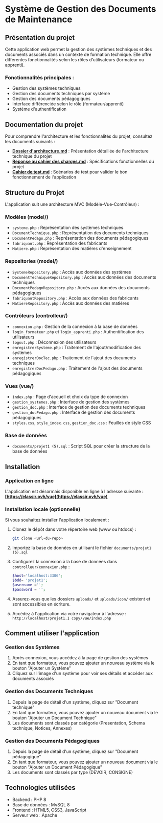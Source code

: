 # Système de Gestion des Documents de Maintenance

## Présentation du projet

Cette application web permet la gestion des systèmes techniques et des documents associés dans un contexte de formation technique. Elle offre différentes fonctionnalités selon les rôles d'utilisateurs (formateur ou apprenti).

### Fonctionnalités principales :
- Gestion des systèmes techniques
- Gestion des documents techniques par système
- Gestion des documents pédagogiques
- Interface différenciée selon le rôle (formateur/apprenti)
- Système d'authentification

## Documentation du projet

Pour comprendre l'architecture et les fonctionnalités du projet, consultez les documents suivants :

- **[Dossier d'architecture.md](Dossier%20d'architecture.md)** : Présentation détaillée de l'architecture technique du projet
- **[Reponse au cahier des charges.md](Reponse%20au%20cahier%20des%20charges.md)** : Spécifications fonctionnelles du projet
- **[Cahier de test.md](cahier%20de%20test.md)** : Scénarios de test pour valider le bon fonctionnement de l'application

## Structure du Projet

L'application suit une architecture MVC (Modèle-Vue-Contrôleur) :

### Modèles (model/)
- `systeme.php` : Représentation des systèmes techniques
- `DocumentTechnique.php` : Représentation des documents techniques
- `DocumentPedago.php` : Représentation des documents pédagogiques
- `fabriquant.php` : Représentation des fabricants
- `Matiere.php` : Représentation des matières d'enseignement

### Repositories (model/)
- `SystemeRepository.php` : Accès aux données des systèmes
- `DocumentTechniqueRepository.php` : Accès aux données des documents techniques
- `DocumentPedagoRepository.php` : Accès aux données des documents pédagogiques
- `fabriquantRepository.php` : Accès aux données des fabricants
- `MatiereRepository.php` : Accès aux données des matières

### Contrôleurs (controlleur/)
- `connexion.php` : Gestion de la connexion à la base de données
- `login_formateur.php` et `login_apprenti.php` : Authentification des utilisateurs
- `logout.php` : Déconnexion des utilisateurs
- `enregistrerSysteme.php` : Traitement de l'ajout/modification des systèmes
- `enregistrerDocTec.php` : Traitement de l'ajout des documents techniques
- `enregistrerDocPedago.php` : Traitement de l'ajout des documents pédagogiques

### Vues (vue/)
- `index.php` : Page d'accueil et choix du type de connexion
- `gestion_systemes.php` : Interface de gestion des systèmes
- `gestion_doc.php` : Interface de gestion des documents techniques
- `gestion_docPedago.php` : Interface de gestion des documents pédagogiques
- `styles.css`, `style_index.css`, `gestion_doc.css` : Feuilles de style CSS

### Base de données
- `documents/projet1 (5).sql` : Script SQL pour créer la structure de la base de données

## Installation

### Application en ligne

L'application est désormais disponible en ligne à l'adresse suivante :
**[https://elassir.ovh/vue](https://elassir.ovh/vue)**

### Installation locale (optionnelle)

Si vous souhaitez installer l'application localement :

1. Clonez le dépôt dans votre répertoire web (www ou htdocs) :
   ```sh
   git clone <url-du-repo>
   ```

2. Importez la base de données en utilisant le fichier `documents/projet1 (5).sql`

3. Configurez la connexion à la base de données dans `controlleur/connexion.php` :
   ```php
   $host='localhost:3306';
   $bdd= 'projet1';
   $username ='';
   $password = '';
   ```

4. Assurez-vous que les dossiers `uploads/` et `uploads/icon/` existent et sont accessibles en écriture.

5. Accédez à l'application via votre navigateur à l'adresse : `http://localhost/projet1.1 copy/vue/index.php`

## Comment utiliser l'application



### Gestion des Systèmes

1. Après connexion, vous accédez à la page de gestion des systèmes
2. En tant que formateur, vous pouvez ajouter un nouveau système via le bouton "Ajouter un Système"
3. Cliquez sur l'image d'un système pour voir ses détails et accéder aux documents associés

### Gestion des Documents Techniques

1. Depuis la page de détail d'un système, cliquez sur "Document technique"
2. En tant que formateur, vous pouvez ajouter un nouveau document via le bouton "Ajouter un Document Technique"
3. Les documents sont classés par catégorie (Presentation, Schema technique, Notices, Annexes)

### Gestion des Documents Pédagogiques

1. Depuis la page de détail d'un système, cliquez sur "Document pédagogique"
2. En tant que formateur, vous pouvez ajouter un nouveau document via le bouton "Ajouter un Document Pédagogique"
3. Les documents sont classés par type (DEVOIR, CONSIGNE)

## Technologies utilisées

- Backend : PHP 8
- Base de données : MySQL 8
- Frontend : HTML5, CSS3, JavaScript
- Serveur web : Apache


